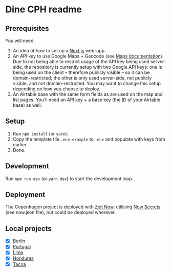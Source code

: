 # Dine CPH readme

## Prerequisites

You will need:

1. An idea of how to set up a [Next.js](https://nextjs.org/) web-app.
2. An API key to use Google Maps + Geocode (see [Maps documentation](https://developers.google.com/maps/documentation/javascript/tutorial)). Due to not being able to restrict usage of the API key being used server-side, the repository is currently setup with two Google API keys: one is being used on the client – therefore publicly visible – so it can be domain-restricted; the other is only used server-side, not publicly visible, and not domain-restricted. You may want to change this setup depending on how you choose to deploy.
3. An Airtable base with the same form fields as are used on the map and list pages. You'll need an API key + a base key (the ID of your Airtable base) as well.

## Setup

1. Run `npm install` (or `yarn`).
2. Copy the template file `.env.example` to `.env` and populate with keys from earlier.
3. Done.

## Development

Run `npm run dev` (or `yarn dev`) to start the development loop.

## Deployment

The Copenhagen project is deployed with [Zeit Now](https://zeit.co/home), utilising [Now Secrets](https://zeit.co/docs/v2/build-step#using-environment-variables-and-secrets) (see now.json file), but could be deployed wherever.

## Local projects

- [x] [Berlin](https://dineinberlin.com)
- [x] [Portugal](https://jantarada.pt)
- [x] [Lima](https://llegamosatucasa.com)
- [x] [Honduras](https://vamosatucasa.com/)
- [X] [Tacna](https://deliverytacna.com)
